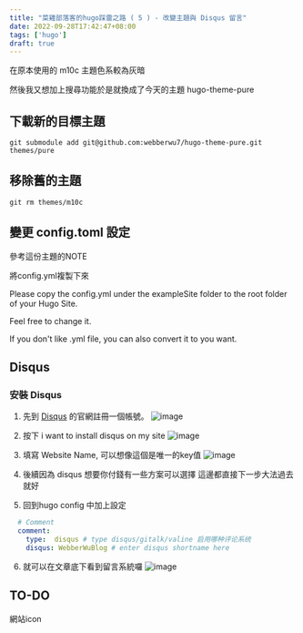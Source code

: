 ```yaml
---
title: "菜雞部落客的hugo踩雷之路 ( 5 ) - 改變主題與 Disqus 留言"
date: 2022-09-28T17:42:47+08:00
tags: ['hugo']
draft: true
---
```

在原本使用的 m10c 主題色系較為灰暗

然後我又想加上搜尋功能於是就換成了今天的主題 hugo-theme-pure

## 下載新的目標主題
`git submodule add git@github.com:webberwu7/hugo-theme-pure.git themes/pure`

## 移除舊的主題
`git rm themes/m10c`

## 變更 config.toml 設定

參考這份主題的NOTE 

將config.yml複製下來

Please copy the config.yml under the exampleSite folder to the root folder of your Hugo Site. 

Feel free to change it. 

If you don't like .yml file, you can also convert it to you want.


## Disqus
### 安裝 Disqus

1. 先到 [Disqus](https://disqus.com/) 的官網註冊一個帳號。
    ![image](https://imgur.com/yw7xEoj.jpg)

2. 按下 i want to install disqus on my site
    ![image](https://imgur.com/tV1qcgf.jpg)

3. 填寫 Website Name, 可以想像這個是唯一的key值
    ![image](https://imgur.com/QDA6YQ8.jpg)

4. 後續因為 disqus 想要你付錢有一些方案可以選擇 這邊都直接下一步大法過去就好

5. 回到hugo config 中加上設定
```yaml
  # Comment
  comment:
    type:  disqus # type disqus/gitalk/valine 启用哪种评论系统
    disqus: WebberWuBlog # enter disqus shortname here
```

6. 就可以在文章底下看到留言系統囉
    ![image](https://imgur.com/J1WNCR7.jpg)

## TO-DO
網站icon
